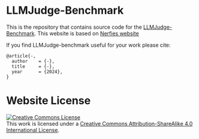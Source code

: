 # LLMJudge-Benchmark

This is the repository that contains source code for the [LLMJudge-Benchmark](#). This website is based on [Nerfies website](https://github.com/nerfies/nerfies.github.io)

If you find LLMJudge-benchmark useful for your work please cite:
```
@article{-,
  author    = {-},
  title     = {-},
  year      = {2024},
}
```

# Website License
<a rel="license" href="http://creativecommons.org/licenses/by-sa/4.0/"><img alt="Creative Commons License" style="border-width:0" src="https://i.creativecommons.org/l/by-sa/4.0/88x31.png" /></a><br />This work is licensed under a <a rel="license" href="http://creativecommons.org/licenses/by-sa/4.0/">Creative Commons Attribution-ShareAlike 4.0 International License</a>.
